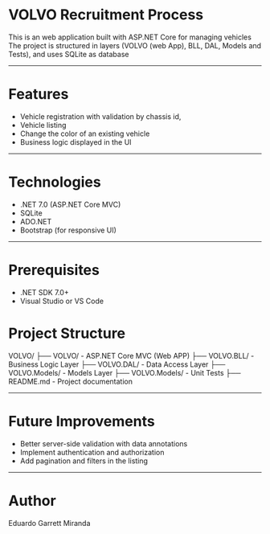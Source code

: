 # VOLVO Recruitment Process

This is an web application built with ASP.NET Core for managing vehicles 
The project is structured in layers (VOLVO (web App), BLL, DAL, Models and Tests), and uses SQLite as database

---

# Features

- Vehicle registration with validation by chassis id,
- Vehicle listing
- Change the color of an existing vehicle
- Business logic displayed in the UI

---

# Technologies

- .NET 7.0 (ASP.NET Core MVC)
- SQLite
- ADO.NET
- Bootstrap (for responsive UI)

---

# Prerequisites

- .NET SDK 7.0+
- Visual Studio or VS Code

# Project Structure

VOLVO/
├── VOLVO/             - ASP.NET Core MVC (Web APP)
├── VOLVO.BLL/         - Business Logic Layer
├── VOLVO.DAL/         - Data Access Layer
├── VOLVO.Models/      - Models Layer
├── VOLVO.Models/      - Unit Tests
├── README.md          - Project documentation

---

# Future Improvements

- Better server-side validation with data annotations
- Implement authentication and authorization
- Add pagination and filters in the listing

---

# Author

Eduardo Garrett Miranda